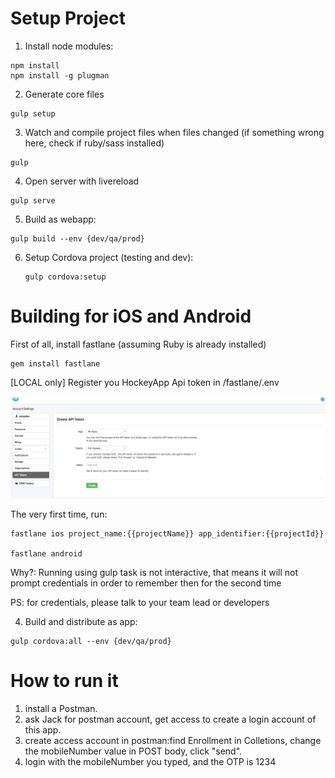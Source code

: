 # Setup Project

1. Install node modules:

  ```
  npm install
  npm install -g plugman
  ```

2. Generate core files

  ```
  gulp setup
  ```

3. Watch and compile project files when files changed (if something wrong here, check if ruby/sass installed)

  ```
  gulp
  ```

4. Open server with livereload

  ```
  gulp serve
  ```

5. Build as webapp:

  ```
  gulp build --env {dev/qa/prod}
  ```

6. Setup Cordova project (testing and dev):

    ```
    gulp cordova:setup
    ```

# Building for iOS and Android

First of all, install fastlane (assuming Ruby is already installed)

```
gem install fastlane
```

[LOCAL only] Register you HockeyApp Api token in /fastlane/.env


![Generate HockeyApp API key](hockey-app_api-token.png)


The very first time, run:

```
fastlane ios project_name:{{projectName}} app_identifier:{{projectId}}

fastlane android
```

Why?: Running using gulp task is not interactive, that means it will not prompt credentials in order to remember then for the second time


PS: for credentials, please talk to your team lead or developers

4. Build and distribute as app:

  ```
  gulp cordova:all --env {dev/qa/prod}
  ```

# How to run it

1. install a Postman.
2. ask Jack for postman account, get access to create a login account of this app.
3. create access account in postman:find Enrollment in Colletions, change the mobileNumber value in POST body, click "send".
4. login with the mobileNumber you typed, and the OTP is 1234
